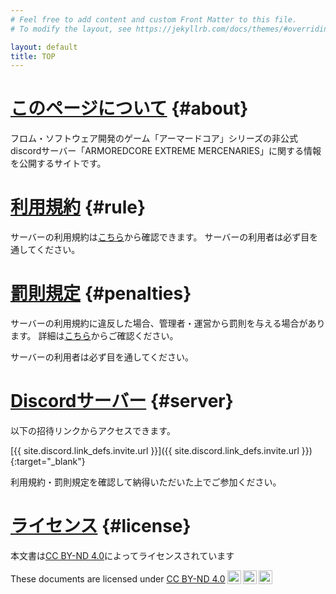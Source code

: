 ```yaml
---
# Feel free to add content and custom Front Matter to this file.
# To modify the layout, see https://jekyllrb.com/docs/themes/#overriding-theme-defaults

layout: default
title: TOP
---
```


# [このページについて](#about) {#about}
フロム・ソフトウェア開発のゲーム「アーマードコア」シリーズの非公式discordサーバー「ARMOREDCORE EXTREME MERCENARIES」に関する情報を公開するサイトです。

# [利用規約](#rule) {#rule}
サーバーの利用規約は[こちら](./rule)から確認できます。
サーバーの利用者は必ず目を通してください。

# [罰則規定](#penalties) {#penalties}
サーバーの利用規約に違反した場合、管理者・運営から罰則を与える場合があります。
詳細は[こちら](./penalties)からご確認ください。

サーバーの利用者は必ず目を通してください。

# [Discordサーバー](#server) {#server}
以下の招待リンクからアクセスできます。

[{{ site.discord.link_defs.invite.url }}]({{ site.discord.link_defs.invite.url }}){:target="_blank"}

利用規約・罰則規定を確認して納得いただいた上でご参加ください。

# [ライセンス](#license) {#license}
本文書は[CC BY-ND 4.0](https://creativecommons.org/licenses/by-nd/4.0)によってライセンスされています

<p xmlns:cc="http://creativecommons.org/ns#" xmlns:dct="http://purl.org/dc/terms/"><span property="dct:title">These documents</span> are licensed under <a href="https://creativecommons.org/licenses/by-nd/4.0/?ref=chooser-v1" target="_blank" rel="license noopener noreferrer" style="display:inline-block;">CC BY-ND 4.0<img style="height:22px!important;margin-left:3px;vertical-align:text-bottom;" src="https://mirrors.creativecommons.org/presskit/icons/cc.svg?ref=chooser-v1" alt=""><img style="height:22px!important;margin-left:3px;vertical-align:text-bottom;" src="https://mirrors.creativecommons.org/presskit/icons/by.svg?ref=chooser-v1" alt=""><img style="height:22px!important;margin-left:3px;vertical-align:text-bottom;" src="https://mirrors.creativecommons.org/presskit/icons/nd.svg?ref=chooser-v1" alt=""></a></p> 
